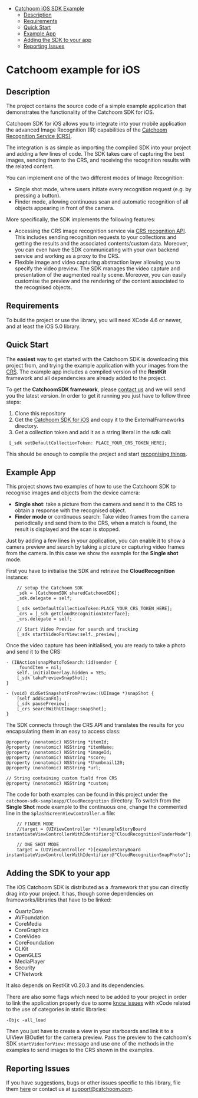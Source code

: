 - [Catchoom iOS SDK Example](#catchoom-ios-sdk-example)
	- [Description](#description)
	- [Requirements](#requirements)
	- [Quick Start](#quick-start)
	- [Example App](#example-app)
	- [Adding the SDK to your app](#adding-the-sdk-to-your-app)
	- [Reporting Issues](#reporting-issues)

Catchoom example for iOS
========================


Description
-----------

The project contains the source code of a simple example application that demonstrates the functionality of the Catchoom SDK for iOS.

Catchoom SDK for iOS allows you to integrate into your mobile application the advanced Image Recognition (IR) capabilities of the [Catchoom Recognition Service (CRS)](http://crs.catchoom.com).

The integration is as simple as importing the compiled SDK into your project and adding a few lines of code. The SDK takes care of capturing the best images, sending them to the CRS, and receiving the recognition results with the related content.

You can implement one of the two different modes of Image Recognition:

* Single shot mode, where users initiate every recognition request (e.g. by pressing a button).
* Finder mode, allowing continuous scan and automatic recognition of all objects appearing in front of the camera.

More specifically, the SDK implements the following features:

* Accessing the CRS image recognition service via [CRS recognition API](http://catchoom.com/documentation/api/recognition/). This includes sending recognition requests to your collections and getting the results and the associated contents/custom data. Moreover, you can even have the SDK communicating with your own backend service and working as a proxy to the CRS.
* Flexible image and video capturing abstraction layer allowing you to specify the video preview. The SDK manages the video capture and presentation of the augmented reality scene. Moreover, you can easily customise the preview and the rendering of the content associated to the recognised objects.


Requirements
------------
To build the project or use the library, you will need XCode 4.6 or newer, and at least the iOS 5.0 library.


Quick Start
-----------
The **easiest** way to get started with the Catchoom SDK is downloading this project from, and trying the example application with your images from the [CRS](http://catchoom.com). The example app includes a compiled version of the **RestKit** framework and all dependencies are already added to the project. 

To get the **CatchoomSDK framework**, please [contact us](http://catchoom.com/contact/?message=Hi%20Catchoom,%0D%0DI%20am%20interested%20in%20getting%20the%20Catchoom%20SDK%20for%20iOS.) and we will send you the latest version. In order to get it running you just have to follow three steps:

1. Clone this repository
2. Get the [Catchoom SDK for iOS](http://catchoom.com/contact/?message=Hi%20Catchoom,%0D%0DI%20am%20interested%20in%20getting%20the%20Catchoom%20SDK%20for%20iOS.) and copy it to the ExternalFrameworks directory.
3. Get a collection token and add it as a string literal in the sdk call:

 
 ```objc
  [_sdk setDefaultCollectionToken: PLACE_YOUR_CRS_TOKEN_HERE];
  ```

This should be enough to compile the project and start [recognising things](http://catchoom.com/documentation/what-kind-of-objects-do-we-recognize/).

Example App
-----------
This project shows two examples of how to use the Catchoom SDK to recognise images and objects from the device camera:

* **Single shot**: take a picture from the camera and send it to the CRS to obtain a response with the recognised object.
* **Finder mode** or continuous search: Take video frames from the camera periodically and send them to the CRS, when a match is found, the result is displayed and the scan is stopped.

Just by adding a few lines in your application, you can enable it to show a camera preview and search by taking a picture or capturing video frames from the camera. In this case we show the example for the **Single shot** mode.

First you have to initialise the SDK and retrieve the **CloudRecognition** instance:

```objc
    // setup the Catchoom SDK
    _sdk = [CatchoomSDK sharedCatchoomSDK];
    _sdk.delegate = self;
    
    [_sdk setDefaultCollectionToken:PLACE_YOUR_CRS_TOKEN_HERE];
    _crs = [_sdk getCloudRecognitionInterface];
    _crs.delegate = self;
    
    // Start Video Preview for search and tracking
    [_sdk startVideoForView:self._preview];
``` 

Once the video capture has been initialised, you are ready to take a photo and send it to the CRS:

```objc
- (IBAction)snapPhotoToSearch:(id)sender {
    _foundItem = nil;
    self._initialOverlay.hidden = YES;
    [_sdk takePreviewSnapShot];
}

- (void) didGetSnapshotFromPreview:(UIImage *)snapShot {
    [self addScanFX];
    [_sdk pausePreview];
    [_crs searchWithUIImage:snapShot];
}
```

The SDK connects through the CRS API and translates the results for you encapsulating them in an easy to access class:

```objc
@property (nonatomic) NSString *itemId;
@property (nonatomic) NSString *itemName;
@property (nonatomic) NSString *imageId;
@property (nonatomic) NSString *score;
@property (nonatomic) NSString *thumbnail120;
@property (nonatomic) NSString *url;

// String containing custom field from CRS
@property (nonatomic) NSString *custom;

```

The code for both examples can be found in this project under the `catchoom-sdk-sampleapp/CloudRecognition` directory. To switch from the **Single Shot** mode example to the continuous one, change the commented line in the ```SplashScreenViewController.m``` file:

```objc
    // FINDER MODE
    //target = (UIViewController *)[exampleStoryBoard instantiateViewControllerWithIdentifier:@"CloudRecognitionFinderMode"];
    
    // ONE SHOT MODE
    target = (UIViewController *)[exampleStoryBoard instantiateViewControllerWithIdentifier:@"CloudRecognitionSnapPhoto"];
```



Adding the SDK to your app
--------------------------

The iOS Catchoom SDK is distributed as a .framework that you can directly drag into your project. It has, though some dependencies on frameworks/libraries that have to be linked:

* QuartzCore
* AVFoundation
* CoreMedia
* CoreGraphics
* CoreVideo
* CoreFoundation
* GLKit
* OpenGLES
* MediaPlayer
* Security
* CFNetwork

It also depends on RestKit v0.20.3 and its dependencies.

There are also some flags which need to be added to your project in order to link the application properly due to some [know issues](https://developer.apple.com/library/mac/qa/qa1490/_index.html) with xCode related to the use of categories in static libraries:

```
-Objc -all_load
```

Then you just have to create a view in your starboards and link it to a UIView IBOutlet for the camera preview. Pass the preview to the catchoom's SDK ```startVideoForView:``` message and use one of the methods in the examples to send images to the CRS shown in the examples.


Reporting Issues
----------------
If you have suggestions, bugs or other issues specific to this library, file them [here](https://github.com/Catchoom/catchoom-sdk-ios/issues) or contact us at [support@catchoom.com](mailto:support@catchoom.com).
